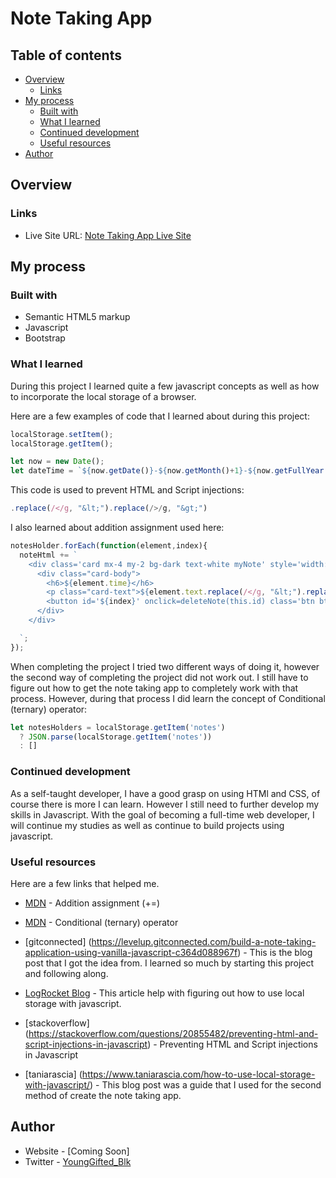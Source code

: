 # Note Taking App

## Table of contents

- [Overview](#overview)
  - [Links](#links)
- [My process](#my-process)
  - [Built with](#built-with)
  - [What I learned](#what-i-learned)
  - [Continued development](#continued-development)
  - [Useful resources](#useful-resources)
- [Author](#author)

## Overview

### Links

- Live Site URL: [Note Taking App Live Site](https://letyoursoulglo.github.io/Note-Taking-App/)

## My process

### Built with

- Semantic HTML5 markup
- Javascript
- Bootstrap


### What I learned

During this project I learned quite a few javascript concepts as well as how to incorporate the local storage of a browser.

Here are a few examples of code that I learned about during this project:


```js
localStorage.setItem();
localStorage.getItem();
```

```js
let now = new Date();
let dateTime = `${now.getDate()}-${now.getMonth()+1}-${now.getFullYear()} | ${now.getHours()}:${now.getMinutes()}`
```
This code is used to prevent HTML and Script injections:

```js
.replace(/</g, "&lt;").replace(/>/g, "&gt;")
```

I also learned about addition assignment used here:

```js
notesHolder.forEach(function(element,index){
  noteHtml += `
    <div class='card mx-4 my-2 bg-dark text-white myNote' style='width: 18rem;'>
      <div class="card-body">
        <h6>${element.time}</h6>
        <p class="card-text">${element.text.replace(/</g, "&lt;").replace(/>/g, "&gt;")}</p>
        <button id='${index}' onclick=deleteNote(this.id) class='btn btn-warning'>Delete</button>
      </div>
    </div>

  `;
});
```
When completing the project I tried two different ways of doing it, however the second way of completing the project did not work out. I still have to figure out how to get the note taking app to completely work with that process. However, during that process I did learn the concept of Conditional (ternary) operator:

```js
let notesHolders = localStorage.getItem('notes')
  ? JSON.parse(localStorage.getItem('notes'))
  : []
```

### Continued development

As a self-taught developer, I have a good grasp on using HTMl and CSS, of course there is more I can learn. However I still need to further develop my skills in Javascript. With the goal of becoming a full-time web developer, I will continue my studies as well as continue to build projects using javascript.

### Useful resources

Here are a few links that helped me.

- [MDN](https://developer.mozilla.org/en-US/docs/Web/JavaScript/Reference/Operators/Addition_assignment) - Addition assignment (+=)

- [MDN](https://developer.mozilla.org/en-US/docs/Web/JavaScript/Reference/Operators/Conditional_Operator) - Conditional (ternary) operator

- [gitconnected] (https://levelup.gitconnected.com/build-a-note-taking-application-using-vanilla-javascript-c364d088967f) - This is the blog post that I got the idea from. I learned so much by starting this project and following along. 

- [LogRocket Blog](https://blog.logrocket.com/localstorage-javascript-complete-guide/) - This article help with figuring out how to use local storage with javascript.

- [stackoverflow] (https://stackoverflow.com/questions/20855482/preventing-html-and-script-injections-in-javascript) - Preventing HTML and Script injections in Javascript

- [taniarascia] (https://www.taniarascia.com/how-to-use-local-storage-with-javascript/) - This blog post was a guide that I used for the second method of create the note taking app.

## Author

- Website - [Coming Soon]
- Twitter - [YoungGifted_Blk](https://twitter.com/YoungGifted_Blk)
